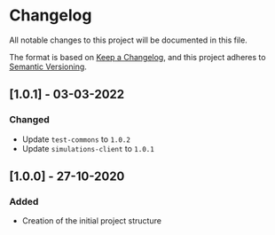 # Changelog
All notable changes to this project will be documented in this file.

The format is based on [Keep a Changelog](https://keepachangelog.com/en/1.0.0/),
and this project adheres to [Semantic Versioning](https://semver.org/spec/v2.0.0.html).

## [1.0.1] - 03-03-2022

### Changed
- Update `test-commons` to `1.0.2`
- Update `simulations-client` to `1.0.1`

## [1.0.0] - 27-10-2020

### Added
- Creation of the initial project structure